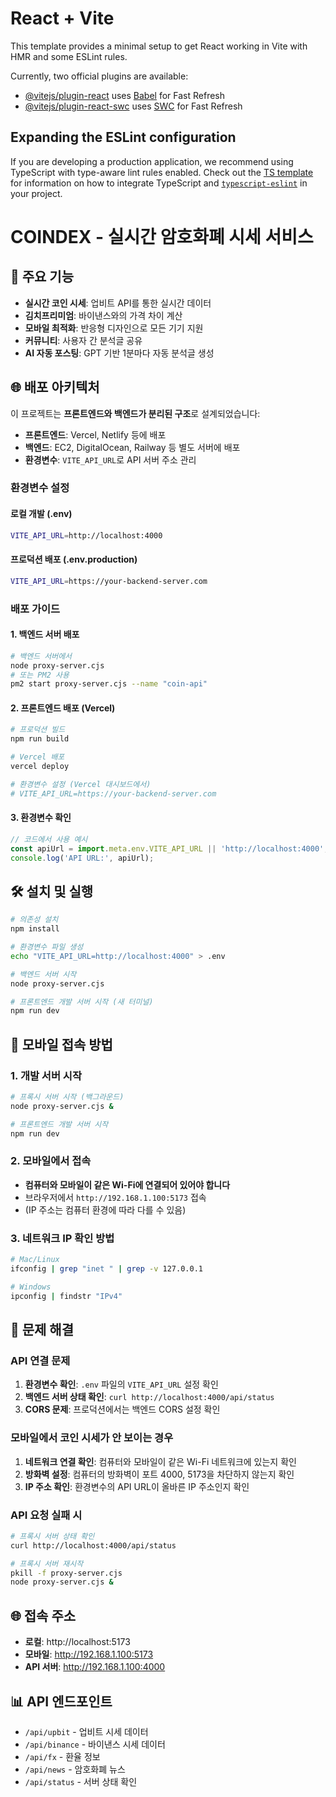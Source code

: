 # React + Vite

This template provides a minimal setup to get React working in Vite with HMR and some ESLint rules.

Currently, two official plugins are available:

- [@vitejs/plugin-react](https://github.com/vitejs/vite-plugin-react/blob/main/packages/plugin-react) uses [Babel](https://babeljs.io/) for Fast Refresh
- [@vitejs/plugin-react-swc](https://github.com/vitejs/vite-plugin-react/blob/main/packages/plugin-react-swc) uses [SWC](https://swc.rs/) for Fast Refresh

## Expanding the ESLint configuration

If you are developing a production application, we recommend using TypeScript with type-aware lint rules enabled. Check out the [TS template](https://github.com/vitejs/vite/tree/main/packages/create-vite/template-react-ts) for information on how to integrate TypeScript and [`typescript-eslint`](https://typescript-eslint.io) in your project.

# COINDEX - 실시간 암호화폐 시세 서비스

## 🚀 주요 기능
- **실시간 코인 시세**: 업비트 API를 통한 실시간 데이터
- **김치프리미엄**: 바이낸스와의 가격 차이 계산
- **모바일 최적화**: 반응형 디자인으로 모든 기기 지원
- **커뮤니티**: 사용자 간 분석글 공유
- **AI 자동 포스팅**: GPT 기반 1분마다 자동 분석글 생성

## 🌐 배포 아키텍처

이 프로젝트는 **프론트엔드와 백엔드가 분리된 구조**로 설계되었습니다:

- **프론트엔드**: Vercel, Netlify 등에 배포
- **백엔드**: EC2, DigitalOcean, Railway 등 별도 서버에 배포
- **환경변수**: `VITE_API_URL`로 API 서버 주소 관리

### 환경변수 설정

#### 로컬 개발 (.env)
```bash
VITE_API_URL=http://localhost:4000
```

#### 프로덕션 배포 (.env.production)
```bash
VITE_API_URL=https://your-backend-server.com
```

### 배포 가이드

#### 1. 백엔드 서버 배포
```bash
# 백엔드 서버에서
node proxy-server.cjs
# 또는 PM2 사용
pm2 start proxy-server.cjs --name "coin-api"
```

#### 2. 프론트엔드 배포 (Vercel)
```bash
# 프로덕션 빌드
npm run build

# Vercel 배포
vercel deploy

# 환경변수 설정 (Vercel 대시보드에서)
# VITE_API_URL=https://your-backend-server.com
```

#### 3. 환경변수 확인
```javascript
// 코드에서 사용 예시
const apiUrl = import.meta.env.VITE_API_URL || 'http://localhost:4000';
console.log('API URL:', apiUrl);
```

## 🛠️ 설치 및 실행

```bash
# 의존성 설치
npm install

# 환경변수 파일 생성
echo "VITE_API_URL=http://localhost:4000" > .env

# 백엔드 서버 시작
node proxy-server.cjs

# 프론트엔드 개발 서버 시작 (새 터미널)
npm run dev
```

## 📱 모바일 접속 방법

### 1. 개발 서버 시작
```bash
# 프록시 서버 시작 (백그라운드)
node proxy-server.cjs &

# 프론트엔드 개발 서버 시작
npm run dev
```

### 2. 모바일에서 접속
- **컴퓨터와 모바일이 같은 Wi-Fi에 연결되어 있어야 합니다**
- 브라우저에서 `http://192.168.1.100:5173` 접속
- (IP 주소는 컴퓨터 환경에 따라 다를 수 있음)

### 3. 네트워크 IP 확인 방법
```bash
# Mac/Linux
ifconfig | grep "inet " | grep -v 127.0.0.1

# Windows
ipconfig | findstr "IPv4"
```

## 🔧 문제 해결

### API 연결 문제
1. **환경변수 확인**: `.env` 파일의 `VITE_API_URL` 설정 확인
2. **백엔드 서버 상태 확인**: `curl http://localhost:4000/api/status`
3. **CORS 문제**: 프로덕션에서는 백엔드 CORS 설정 확인

### 모바일에서 코인 시세가 안 보이는 경우
1. **네트워크 연결 확인**: 컴퓨터와 모바일이 같은 Wi-Fi 네트워크에 있는지 확인
2. **방화벽 설정**: 컴퓨터의 방화벽이 포트 4000, 5173을 차단하지 않는지 확인
3. **IP 주소 확인**: 환경변수의 API URL이 올바른 IP 주소인지 확인

### API 요청 실패 시
```bash
# 프록시 서버 상태 확인
curl http://localhost:4000/api/status

# 프록시 서버 재시작
pkill -f proxy-server.cjs
node proxy-server.cjs &
```

## 🌐 접속 주소
- **로컬**: http://localhost:5173
- **모바일**: http://192.168.1.100:5173
- **API 서버**: http://192.168.1.100:4000

## 📊 API 엔드포인트
- `/api/upbit` - 업비트 시세 데이터
- `/api/binance` - 바이낸스 시세 데이터
- `/api/fx` - 환율 정보
- `/api/news` - 암호화폐 뉴스
- `/api/status` - 서버 상태 확인
